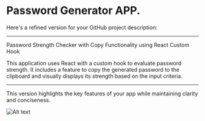 # Password Generator APP.

Here's a refined version for your GitHub project description:

---

Password Strength Checker with Copy Functionality using React Custom Hook

This application uses React with a custom hook to evaluate password strength. It includes a feature to copy the generated password to the clipboard and visually displays its strength based on the input criteria.

---

This version highlights the key features of your app while maintaining clarity and conciseness.

![Alt text](<Screenshot 2024-08-17 at 5.28.09 PM.png>)
